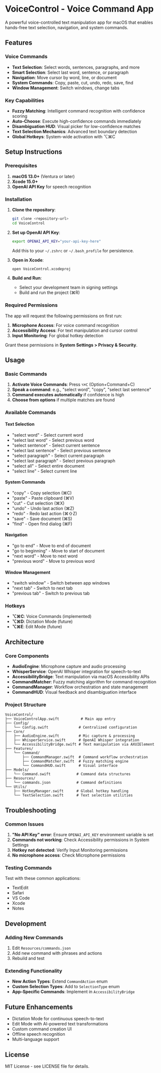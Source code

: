 # VoiceControl - Voice Command App

A powerful voice-controlled text manipulation app for macOS that enables hands-free text selection, navigation, and system commands.

## Features

### Voice Commands
- **Text Selection**: Select words, sentences, paragraphs, and more
- **Smart Selection**: Select last word, sentence, or paragraph
- **Navigation**: Move cursor by word, line, or document
- **System Commands**: Copy, paste, cut, undo, redo, save, find
- **Window Management**: Switch windows, change tabs

### Key Capabilities
- **Fuzzy Matching**: Intelligent command recognition with confidence scoring
- **Auto-Choose**: Execute high-confidence commands immediately
- **Disambiguation HUD**: Visual picker for low-confidence matches
- **Text Selection Mechanics**: Advanced text boundary detection
- **Global Hotkeys**: System-wide activation with ⌥⌘C

## Setup Instructions

### Prerequisites
1. **macOS 13.0+** (Ventura or later)
2. **Xcode 15.0+** 
3. **OpenAI API Key** for speech recognition

### Installation

1. **Clone the repository**:
   ```bash
   git clone <repository-url>
   cd VoiceControl
   ```

2. **Set up OpenAI API Key**:
   ```bash
   export OPENAI_API_KEY="your-api-key-here"
   ```
   
   Add this to your `~/.zshrc` or `~/.bash_profile` for persistence.

3. **Open in Xcode**:
   ```bash
   open VoiceControl.xcodeproj
   ```

4. **Build and Run**:
   - Select your development team in signing settings
   - Build and run the project (⌘R)

### Required Permissions

The app will request the following permissions on first run:

1. **Microphone Access**: For voice command recognition
2. **Accessibility Access**: For text manipulation and cursor control
3. **Input Monitoring**: For global hotkey detection

Grant these permissions in **System Settings > Privacy & Security**.

## Usage

### Basic Commands

1. **Activate Voice Commands**: Press `⌥⌘C` (Option+Command+C)
2. **Speak a command**: e.g., "select word", "copy", "select last sentence"
3. **Command executes automatically** if confidence is high
4. **Choose from options** if multiple matches are found

### Available Commands

#### Text Selection
- "select word" - Select current word
- "select last word" - Select previous word
- "select sentence" - Select current sentence
- "select last sentence" - Select previous sentence  
- "select paragraph" - Select current paragraph
- "select last paragraph" - Select previous paragraph
- "select all" - Select entire document
- "select line" - Select current line

#### System Commands
- "copy" - Copy selection (⌘C)
- "paste" - Paste clipboard (⌘V)
- "cut" - Cut selection (⌘X)
- "undo" - Undo last action (⌘Z)
- "redo" - Redo last action (⌘⇧Z)
- "save" - Save document (⌘S)
- "find" - Open find dialog (⌘F)

#### Navigation
- "go to end" - Move to end of document
- "go to beginning" - Move to start of document
- "next word" - Move to next word
- "previous word" - Move to previous word

#### Window Management
- "switch window" - Switch between app windows
- "next tab" - Switch to next tab
- "previous tab" - Switch to previous tab

### Hotkeys

- **⌥⌘C**: Voice Commands (implemented)
- **⌥⌘D**: Dictation Mode (future)
- **⌥⌘E**: Edit Mode (future)

## Architecture

### Core Components

- **AudioEngine**: Microphone capture and audio processing
- **WhisperService**: OpenAI Whisper integration for speech-to-text
- **AccessibilityBridge**: Text manipulation via macOS Accessibility APIs
- **CommandMatcher**: Fuzzy matching algorithm for command recognition
- **CommandManager**: Workflow orchestration and state management
- **CommandHUD**: Visual feedback and disambiguation interface

### Project Structure

```
VoiceControl/
├── VoiceControlApp.swift          # Main app entry
├── Config/
│   └── Config.swift              # Centralized configuration
├── Core/
│   ├── AudioEngine.swift         # Mic capture & processing
│   ├── WhisperService.swift      # OpenAI Whisper integration
│   └── AccessibilityBridge.swift # Text manipulation via AXUIElement
├── Features/
│   └── Command/
│       ├── CommandManager.swift  # Command workflow orchestration
│       ├── CommandMatcher.swift  # Fuzzy matching engine
│       └── CommandHUD.swift      # Visual interface
├── Models/
│   └── Command.swift            # Command data structures
├── Resources/
│   └── commands.json            # Command definitions
└── Utils/
    ├── HotkeyManager.swift      # Global hotkey handling
    └── TextSelection.swift      # Text selection utilities
```

## Troubleshooting

### Common Issues

1. **"No API Key" error**: Ensure `OPENAI_API_KEY` environment variable is set
2. **Commands not working**: Check Accessibility permissions in System Settings
3. **Hotkey not detected**: Verify Input Monitoring permissions
4. **No microphone access**: Check Microphone permissions

### Testing Commands

Test with these common applications:
- TextEdit
- Safari
- VS Code
- Xcode
- Notes

## Development

### Adding New Commands

1. Edit `Resources/commands.json`
2. Add new command with phrases and actions
3. Rebuild and test

### Extending Functionality

- **New Action Types**: Extend `CommandAction` enum
- **Custom Selection Types**: Add to `SelectionType` enum  
- **App-Specific Commands**: Implement in `AccessibilityBridge`

## Future Enhancements

- Dictation Mode for continuous speech-to-text
- Edit Mode with AI-powered text transformations
- Custom command creation UI
- Offline speech recognition
- Multi-language support

## License

MIT License - see LICENSE file for details.